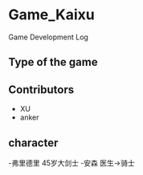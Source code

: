 # Game_Kaixu
Game Development Log
## Type of the game

## Contributors
- XU 
- anker
## character
-弗里德里 45岁大剑士
-安森 医生->骑士
